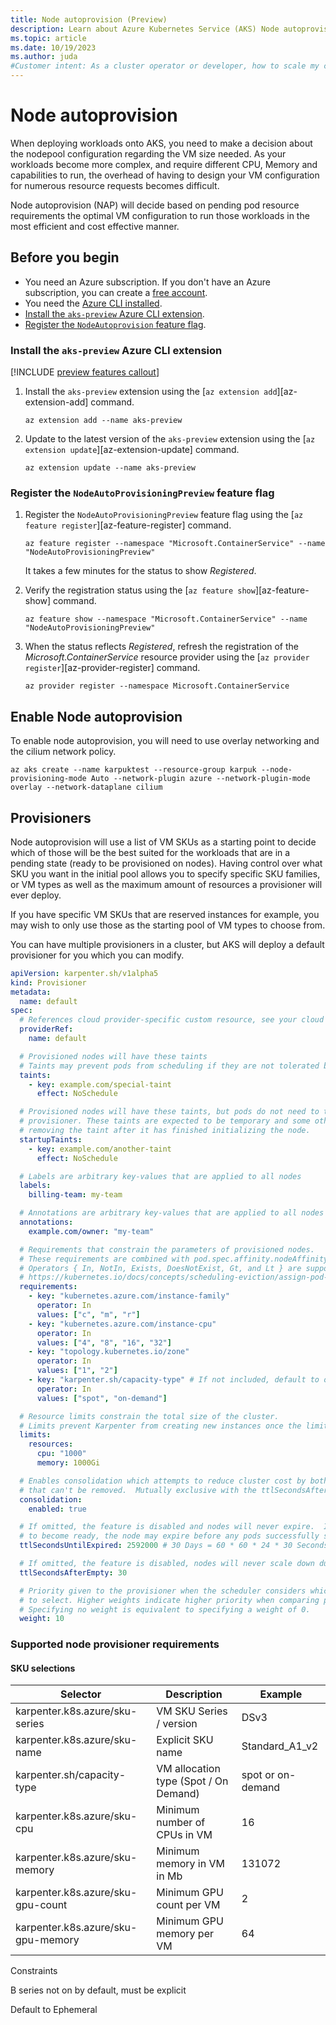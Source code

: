 ```yaml
---
title: Node autoprovision (Preview)
description: Learn about Azure Kubernetes Service (AKS) Node autoprovision
ms.topic: article
ms.date: 10/19/2023
ms.author: juda
#Customer intent: As a cluster operator or developer, how to scale my cluster based on workload requirements and right size my nodes automatically
---
```


# Node autoprovision
When deploying workloads onto AKS, you need to make a decision about the nodepool configuration regarding the VM size needed.  As your workloads become more complex, and require different CPU, Memory and capabilities to run, the overhead of having to design your VM configuration for numerous resource requests becomes difficult.

Node autoprovision (NAP) will decide based on pending pod resource requirements the optimal VM configuration to run those workloads in the most efficient and cost effective manner.


## Before you begin

- You need an Azure subscription. If you don't have an Azure subscription, you can create a [free account](https://azure.microsoft.com/free).
- You need the [Azure CLI installed](/cli/azure/install-azure-cli).
- [Install the `aks-preview` Azure CLI extension](#install-the-aks-preview-azure-cli-extension).
- [Register the `NodeAutoprovision` feature flag](#register-the-aks-kedapreview-feature-flag).

### Install the `aks-preview` Azure CLI extension

[!INCLUDE [preview features callout](includes/preview/preview-callout.md)]

1. Install the `aks-preview` extension using the [`az extension add`][az-extension-add] command.

    ```azurecli-interactive
    az extension add --name aks-preview
    ```

2. Update to the latest version of the `aks-preview` extension using the [`az extension update`][az-extension-update] command.

    ```azurecli-interactive
    az extension update --name aks-preview
    ```

### Register the `NodeAutoProvisioningPreview` feature flag

1. Register the `NodeAutoProvisioningPreview` feature flag using the [`az feature register`][az-feature-register] command.

    ```azurecli-interactive
    az feature register --namespace "Microsoft.ContainerService" --name "NodeAutoProvisioningPreview"
    ```

    It takes a few minutes for the status to show *Registered*.

2. Verify the registration status using the [`az feature show`][az-feature-show] command.

    ```azurecli-interactive
    az feature show --namespace "Microsoft.ContainerService" --name "NodeAutoProvisioningPreview"
    ```

3. When the status reflects *Registered*, refresh the registration of the *Microsoft.ContainerService* resource provider using the [`az provider register`][az-provider-register] command.

    ```azurecli-interactive
    az provider register --namespace Microsoft.ContainerService
    ```


## Enable Node autoprovision
To enable node autoprovision, you will need to use overlay networking and the cilium network policy.

```azure-cli
az aks create --name karpuktest --resource-group karpuk --node-provisioning-mode Auto --network-plugin azure --network-plugin-mode overlay --network-dataplane cilium

```

## Provisioners
Node autoprovision will use a list of VM SKUs as a starting point to decide which of those will be the best suited for the workloads that are in a pending state (ready to be provisioned on nodes).  Having control over what SKU you want in the initial pool allows you to specify specific SKU families, or VM types as well as the maximum amount of resources a provisioner will ever deploy.

If you have specific VM SKUs that are reserved instances for example, you may wish to only use those as the starting pool of VM types to choose from.

You can have multiple provisioners in a cluster, but AKS will deploy a default provisioner for you which you can modify.

```yaml
apiVersion: karpenter.sh/v1alpha5
kind: Provisioner
metadata:
  name: default
spec:
  # References cloud provider-specific custom resource, see your cloud provider specific documentation
  providerRef:
    name: default

  # Provisioned nodes will have these taints
  # Taints may prevent pods from scheduling if they are not tolerated by the pod.
  taints:
    - key: example.com/special-taint
      effect: NoSchedule

  # Provisioned nodes will have these taints, but pods do not need to tolerate these taints to be provisioned by this
  # provisioner. These taints are expected to be temporary and some other entity (e.g. a DaemonSet) is responsible for
  # removing the taint after it has finished initializing the node.
  startupTaints:
    - key: example.com/another-taint
      effect: NoSchedule

  # Labels are arbitrary key-values that are applied to all nodes
  labels:
    billing-team: my-team

  # Annotations are arbitrary key-values that are applied to all nodes
  annotations:
    example.com/owner: "my-team"

  # Requirements that constrain the parameters of provisioned nodes.
  # These requirements are combined with pod.spec.affinity.nodeAffinity rules.
  # Operators { In, NotIn, Exists, DoesNotExist, Gt, and Lt } are supported.
  # https://kubernetes.io/docs/concepts/scheduling-eviction/assign-pod-node/#operators
  requirements:
    - key: "kubernetes.azure.com/instance-family"
      operator: In
      values: ["c", "m", "r"]
    - key: "kubernetes.azure.com/instance-cpu"
      operator: In
      values: ["4", "8", "16", "32"]
    - key: "topology.kubernetes.io/zone"
      operator: In
      values: ["1", "2"]
    - key: "karpenter.sh/capacity-type" # If not included, default to on-demand
      operator: In
      values: ["spot", "on-demand"]

  # Resource limits constrain the total size of the cluster.
  # Limits prevent Karpenter from creating new instances once the limit is exceeded.
  limits:
    resources:
      cpu: "1000"
      memory: 1000Gi

  # Enables consolidation which attempts to reduce cluster cost by both removing un-needed nodes and down-sizing those
  # that can't be removed.  Mutually exclusive with the ttlSecondsAfterEmpty parameter.
  consolidation:
    enabled: true

  # If omitted, the feature is disabled and nodes will never expire.  If set to less time than it requires for a node
  # to become ready, the node may expire before any pods successfully start.
  ttlSecondsUntilExpired: 2592000 # 30 Days = 60 * 60 * 24 * 30 Seconds;

  # If omitted, the feature is disabled, nodes will never scale down due to low utilization
  ttlSecondsAfterEmpty: 30

  # Priority given to the provisioner when the scheduler considers which provisioner
  # to select. Higher weights indicate higher priority when comparing provisioners.
  # Specifying no weight is equivalent to specifying a weight of 0.
  weight: 10
```


### Supported node provisioner requirements 

#### SKU selections 

|  Selector | Description | Example |
---|---|---|
| karpenter.k8s.azure/sku-series |  VM SKU Series / version | DSv3 |
| karpenter.k8s.azure/sku-name | Explicit SKU name | Standard_A1_v2 |
| karpenter.sh/capacity-type | VM allocation type (Spot / On Demand) | spot or on-demand |
| karpenter.k8s.azure/sku-cpu | Minimum number of CPUs in VM | 16 |
| karpenter.k8s.azure/sku-memory | Minimum memory in VM in Mb | 131072 |
| karpenter.k8s.azure/sku-gpu-count | Minimum GPU count per VM | 2 |
| karpenter.k8s.azure/sku-gpu-memory | Minimum GPU memory per VM | 64 |



Constraints

B series not on by default, must be explicit

Default to Ephemeral


[add-ons]: integrations.md#add-ons